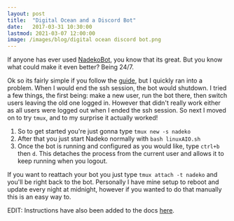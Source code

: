 ```yaml
---
layout: post
title:  "Digital Ocean and a Discord Bot"
date:   2017-03-31 10:30:00
lastmod: 2021-03-07 12:00:00
image: /images/blog/digital ocean discord bot.png
---
```


If anyone has ever used [NadekoBot](https://github.com/Kwoth/NadekoBot), you know that its great. But you know what could make it even better? Being 24/7.

Ok so its fairly simple if you follow the [guide](http://nadekobot.readthedocs.io/en/latest/guides/Linux%20Guide/), but I quickly ran into a problem. 
When I would end the ssh session, the bot would shutdown. I tried a few things, the first being: make a new user, run the bot there, then switch users leaving the old one logged in.
However that didn't really work either as all users were logged out when I ended the ssh session. So next I moved on to try `tmux`, and to my surprise it actually worked! 

1) So to get started you're just gonna type `tmux new -s nadeko`  
2) After that you just start Nadeko normally with `bash linuxAIO.sh`  
3) Once the bot is running and configured as you would like, type `ctrl+b` then `d`. This detaches the process from the current user and allows it to keep running when you logout.

If you want to reattach your bot you just type `tmux attach -t nadeko` and you'll be right back to the bot. 
Personally I have mine setup to reboot and update every night at midnight, however if you wanted to do that manually this is an easy way to.

EDIT: Instructions have also been added to the docs [here](https://nadekobot.readthedocs.io/en/latest/guides/Linux%20Guide/#running-nadekobot).